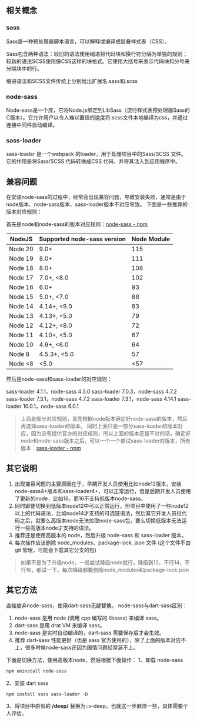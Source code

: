 ## 相关概念
### sass
Sass是一种预处理器脚本语言，可以解释或编译成层叠样式表（CSS）。

Sass包含两种语法：较旧的语法使用缩进将代码块和换行符分隔为单独的规则；较新的语法SCSS使用像CSS这样的块格式。它使用大括号来表示代码块和分号来分隔块中的行。

缩进语法和SCSS文件传统上分别给出扩展名.sass和.scss

### node-sass
Node-sass是一个库，它将Node.js绑定到LibSass（流行样式表预处理器Sass的C版本）。它允许用户以令人难以置信的速度将.scss文件本地编译为css，并通过连接中间件自动编译。

### sass-loader
sass-loader 是一个webpack 的loader，用于处理项目中的Sass/SCSS 文件。 它的作用是将Sass/SCSS 代码转换成CSS 代码，并将其注入到应用程序中。

## 兼容问题
在安装node-sass的过程中，经常会出现兼容问题，导致安装失败，通常是由于node版本、node-sass版本、sass-loader版本不对应导致。
下面是一些推荐的版本对应规则：

首先是node和node-sass的版本对应规则：[node-sass - npm](https://www.npmjs.com/package/node-sass)

|NodeJS|Supported node-sass version|Node Module|
|---|---|---|
|Node 20|9.0+|115|
|Node 19|8.0+|111|
|Node 18|8.0+|108|
|Node 17|7.0+, <8.0|102|
|Node 16|6.0+|93|
|Node 15|5.0+, <7.0|88|
|Node 14|4.14+, <9.0|83|
|Node 13|4.13+, <5.0|79|
|Node 12|4.12+, <8.0|72|
|Node 11|4.10+, <5.0|67|
|Node 10|4.9+, <6.0|64|
|Node 8|4.5.3+, <5.0|57|
|Node <8|<5.0|<57|

然后是node-sass和sass-loader的对应规则：

sass-loader 4.1.1，node-sass 4.3.0
sass-loader 7.0.3，node-sass 4.7.2
sass-loader 7.3.1，node-sass 4.7.2
sass-loader 7.3.1，node-sass 4.14.1
sass-loader 10.0.1，node-sass 6.0.1

> 上面是部分对应规则，首先根据node版本确定好node-sass的版本，然后再选择sass-loader的版本。
> 同时上面只是一部分sass-loader的版本对应，因为没有提供官方的对应规则，所以上面的版本还是不对的话，确定好node和node-sass版本之后，可以一个一个尝试sass-loader的版本，所有版本：[sass-loader - npm](https://www.npmjs.com/package/sass-loader?activeTab=versions)

## 其它说明
1. 出现兼容问题的主要原因在于，早期开发人员使用比如node12版本，安装node-sass4+版本和sass-loader4+，可以正常运行，但是后期开发人员使用了更新的node，比如16，而16不支持低版本node-sass。
2. 同时即便切换到低版本node12中可以正常运行，但项目中使用了一些node12以上的代码语法，比如node14才支持的可选链语法，然后其它开发人员拉代码之后，就要么高版本node无法拉取node-sass包，要么切换低版本无法运行一些高版本node才支持的语法。
3. 推荐还是使用高版本的 node，然后升级 node-sass 和 sass-loader 版本。
4. 每次操作应该删除 node_modules、package-lock. json 文件 (这个文件不由 git 管理，可能会下载其它分支的包)

> 如果不是为了升级node，一般尝试降级node就行，降级到12，不行14，不行16，都试一下，每次降级都要删除node_modules和package-lock.json

## 其它方法
直接放弃node-sass，使用dart-sass无缝替换。
node-sass与dart-sass区别：
1. node-sass 是用 node (调用 cpp 编写的 libsass) 来编译 sass。
2. dart-sass 是用 drat VM 来编译 sass。
3. node-sass 是实时自动编译的，dart-sass 需要保存后才会生效。
3. 推荐 dart-sass 性能更好（也是 sass 官方使用的），除了上面的版本对应不上，很多时候node-sass还因为国情问题经常装不上。

下面是切换方法，使用高版本node，然后根据下面操作：
1、卸载 node-sass
```scss
npm uninstall node-sass
```

2、安装 dart sass
```scss
npm install sass sass-loader -D
```

3、将项目中原有的 **/deep/** 替换为::v-deep，也就这一步麻烦一些，具体需要个人评估。